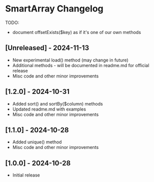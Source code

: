 # SmartArray Changelog

TODO: 
- document offsetExists($key) as if it's one of our own methods

## [Unreleased] - 2024-11-13

- New experimental load() method (may change in future)
- Additional methods - will be documented in readme.md for official release
- Misc code and other minor improvements

## [1.2.0] - 2024-10-31
* Added sort() and sortBy($column) methods
* Updated readme.md with examples
* Misc code and other minor improvements

## [1.1.0] - 2024-10-28
* Added unique() method
* Misc code and other minor improvements

## [1.0.0] - 2024-10-28
* Initial release
